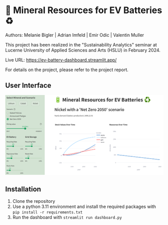 # 🔋 Mineral Resources for EV Batteries ♻️

Authors: Melanie Bigler | Adrian Imfeld | Emir Odic | Valentin Muller

This project has been realized in the "Sustainability Analytics" seminar at Lucerne University of Applied Sciences and Arts (HSLU) in February 2024.

Live URL: https://ev-battery-dashboard.streamlit.app/

For details on the project, please refer to the project report.

## User Interface

![](img/app.png)

## Installation

1. Clone the repository
2. Use a python 3.11 environment and install the required packages with `pip install -r requirements.txt`
3. Run the dashboard with `streamlit run dashboard.py`

